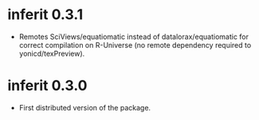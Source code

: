 # inferit 0.3.1

-   Remotes SciViews/equatiomatic instead of datalorax/equatiomatic for correct compilation on R-Universe (no remote dependency required to yonicd/texPreview).

# inferit 0.3.0

-   First distributed version of the package.
